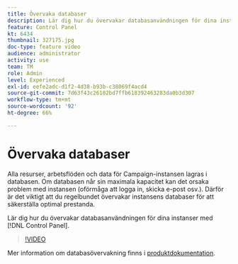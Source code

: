 ```yaml
---
title: Övervaka databaser
description: Lär dig hur du övervakar databasanvändningen för dina instanser.
feature: Control Panel
kt: 6434
thumbnail: 327175.jpg
doc-type: feature video
audience: administrator
activity: use
team: TM
role: Admin
level: Experienced
exl-id: eefe2adc-d1f2-4d38-b93b-c38069f4acd4
source-git-commit: 7d63f43c26182bd7ffb618392463283da0b3d307
workflow-type: tm+mt
source-wordcount: '92'
ht-degree: 66%

---
```


# Övervaka databaser

Alla resurser, arbetsflöden och data för Campaign-instansen lagras i databasen. Om databasen når sin maximala kapacitet kan det orsaka problem med instansen (oförmåga att logga in, skicka e-post osv.). Därför är det viktigt att du regelbundet övervakar instansens databaser för att säkerställa optimal prestanda.

Lär dig hur du övervakar databasanvändningen för dina instanser med [!DNL Control Panel].

>[!VIDEO](https://video.tv.adobe.com/v/327175?quality=12)

Mer information om databasövervakning finns i [produktdokumentation](https://experienceleague.adobe.com/docs/control-panel/using/performance-monitoring/database-monitoring.html?lang=sv#performance-monitoring).
